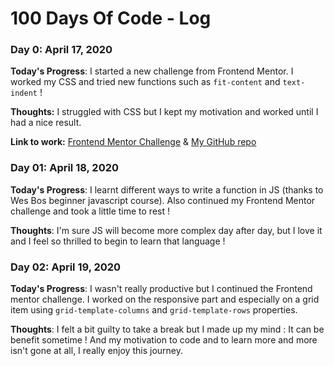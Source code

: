 # 100 Days Of Code - Log

### Day 0: April 17, 2020

**Today's Progress**: I started a new challenge from Frontend Mentor. I worked my CSS and tried new functions such as `fit-content` and `text-indent` !

**Thoughts:** I struggled with CSS but I kept my motivation and worked until I had a nice result.

**Link to work:** [Frontend Mentor Challenge](https://www.frontendmentor.io/challenges/url-shortening-api-landing-page-2ce3ob-G) & [My GitHub repo](https://github.com/SpookyUmi/url_shortening_frontendmentor)

### Day 01: April 18, 2020

**Today's Progress**: I learnt different ways to write a function in JS (thanks to Wes Bos beginner javascript course). Also continued my Frontend Mentor challenge and took a little time to rest !

**Thoughts**: I'm sure JS will become more complex day after day, but I love it and I feel so thrilled to begin to learn that language !


### Day 02: April 19, 2020

**Today's Progress**: I wasn't really productive but I continued the Frontend mentor challenge. I worked on the responsive part and especially on a grid item using `grid-template-columns` and `grid-template-rows` properties.

**Thoughts**: I felt a bit guilty to take a break but I made up my mind : It can be benefit sometime ! And my motivation to code and to learn more and more isn't gone at all, I really enjoy this journey.
